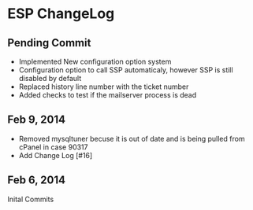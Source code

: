 ESP ChangeLog
============

Pending Commit
--------------
 * Implemented New configuration option system
 * Configuration option to call SSP automaticaly, however SSP is still disabled by default
 * Replaced history line number with the ticket number
 * Added checks to test if the mailserver process is dead

Feb 9, 2014
-----------
 * Removed mysqltuner becuse it is out of date and is being pulled from cPanel in case 90317
 * Add Change Log [#16]

Feb 6, 2014
-----------
Inital Commits

